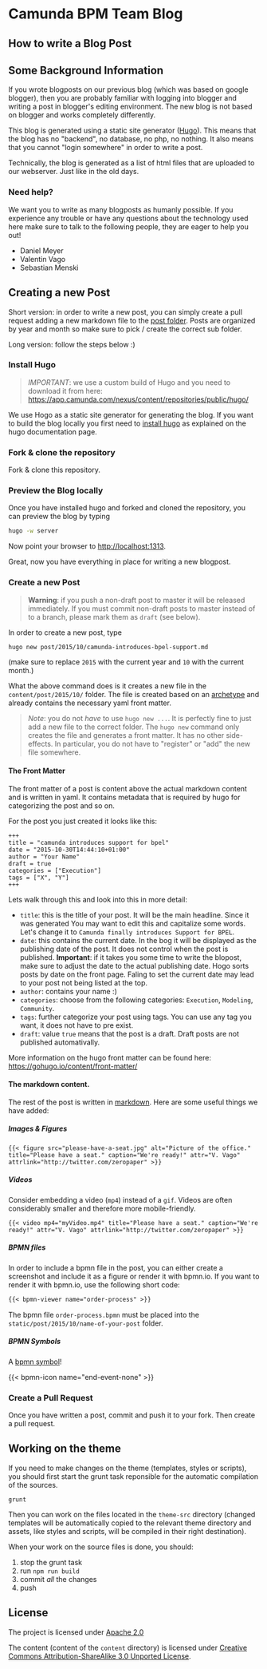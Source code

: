 # Camunda BPM Team Blog

## How to write a Blog Post

## Some Background Information

If you wrote blogposts on our previous blog (which was based on google blogger), then you are probably familiar with logging into blogger and writing a post in blogger's editing environment. The new blog is not based on blogger and works completely differently.

This blog is generated using a static site generator ([Hugo][hugo]). This means that the blog has no "backend", no database, no php, no nothing. It also means that you cannot "login somewhere" in order to write a post.

Technically, the blog is generated as a list of html files that are uploaded to our webserver. Just like in the old days.

### Need help?

We want you to write as many blogposts as humanly possible. If you experience any trouble or have any questions about the technology used here make sure to talk to the following people, they are eager to help you out!

* Daniel Meyer
* Valentin Vago
* Sebastian Menski

## Creating a new Post

Short version: in order to write a new post, you can simply create a pull request adding a new markdown file to the [post folder](https://github.com/camunda/blog.camunda.org/tree/master/content/post). Posts are organized by year and month so make sure to pick / create the correct sub folder.

Long version: follow the steps below :)

### Install Hugo

> *IMPORTANT*: we use a custom build of Hugo and you need to download it from here: https://app.camunda.com/nexus/content/repositories/public/hugo/

We use Hogo as a static site generator for generating the blog. If you want to build the blog locally you first need to [install hugo][hugo] as explained on the hugo documentation page.

### Fork & clone the repository

Fork & clone this repository.

### Preview the Blog locally

Once you have installed hugo and forked and cloned the repository, you can preview the blog by typing

```sh
hugo -w server
```

Now point your browser to [http://localhost:1313](http://localhost:1313).

Great, now you have everything in place for writing a new blogpost.

### Create a new Post

> **Warning**: if you push a non-draft post to master it will be released immediately. If you must commit non-draft posts to master instead of to a branch, please mark them as `draft` (see below).

In order to create a new post, type

```sh
hugo new post/2015/10/camunda-introduces-bpel-support.md
```

(make sure to replace `2015` with the current year and `10` with the current month.)

What the above command does is it creates a new file in the `content/post/2015/10/` folder.
The file is created based on an [archetype](https://raw.githubusercontent.com/camunda/blog.camunda.org/master/theme-src/archetypes/post.md?token=AAdyf9C1zE46gfuRAM8u1-UPSJ5gczOCks5WPK6BwA%3D%3D) and already contains the necessary yaml front matter.

> *Note*: you do not _have_ to use `hugo new ...`. It is perfectly fine to just add a new file to the correct folder. The `hugo new` command only creates the file and generates a front matter. It has no other side-effects. In particular, you do not have to "register" or "add" the new file somewhere.

#### The Front Matter

The front matter of a post is content above the actual markdown content and is written in yaml. It contains metadata that is required by hugo for categorizing the post and so on.

For the post you just created it looks like this:

```
+++
title = "camunda introduces support for bpel"
date = "2015-10-30T14:44:10+01:00"
author = "Your Name"
draft = true
categories = ["Execution"]
tags = ["X", "Y"]
+++

```

Lets walk through this and look into this in more detail:

* `title`: this is the title of your post. It will be the main headline. Since it was generated You may want to edit this and capitalize some words. Let's change it to `Camunda finally introduces Support for BPEL`.
* `date`: this contains the current date. In the bog it will be displayed as the publishing date of the post. It does not control when the post is published. **Important**: if it takes you some time to write the blopost, make sure to adjust the date to the actual publishing date. Hogo sorts posts by date on the front page. Faling to set the current date may lead to your post not being listed at the top.
* `author`: contains your name :)
* `categories`: choose from the following categories: `Execution`, `Modeling`, `Community`.
* `tags`: further categorize your post using tags. You can use any tag you want, it does not have to pre exist.
* `draft`: value `true` means that the post is a draft. Draft posts are not published automativally.

More information on the hugo front matter can be found here: https://gohugo.io/content/front-matter/

#### The markdown content.

The rest of the post is written in [markdown](https://help.github.com/articles/markdown-basics/). Here are some useful things we have added:

##### Images & Figures

```
{{< figure src="please-have-a-seat.jpg" alt="Picture of the office." title="Please have a seat." caption="We're ready!" attr="V. Vago" attrlink="http://twitter.com/zeropaper" >}}
```

##### Videos

Consider embedding a video (`mp4`) instead of a `gif`. Videos are often considerably smaller and therefore more mobile-friendly.

```
{{< video mp4="myVideo.mp4" title="Please have a seat." caption="We're ready!" attr="V. Vago" attrlink="http://twitter.com/zeropaper" >}}
```

##### BPMN files

In order to include a bpmn file in the post, you can either create a screenshot and include it as a figure or render it with bpmn.io. If you want to render it with bpmn.io, use the following short code:

```md
{{< bpmn-viewer name="order-process" >}}
```

The bpmn file `order-process.bpmn` must be placed into the `static/post/2015/10/name-of-your-post` folder.

##### BPMN Symbols

A [bpmn symbol](http://github.com/bpmn-io/bpmn-font)!

<div>{{< bpmn-icon name="end-event-none" >}}</div>

### Create a Pull Request

Once you have written a post, commit and push it to your fork.
Then create a pull request.


## Working on the theme

If you need to make changes on the theme (templates, styles or scripts), you should first start the
grunt task reponsible for the automatic compilation of the sources.

```
grunt
```

Then you can work on the files located in the `theme-src` directory (changed templates will be automatically copied to the relevant theme directory and assets, like styles and scripts, will be compiled in their right destination).

When your work on the source files is done, you should:

1. stop the grunt task
2. run `npm run build`
3. commit _all_ the changes
4. push


## License

The project is licensed under [Apache 2.0](./LICENSE)

The content (content of the `content` directory) is licensed under [Creative Commons Attribution-ShareAlike 3.0 Unported License](http://creativecommons.org/licenses/by-sa/3.0/).

[hugo]: http://gohugo.io
[nodejs]: http://nodejs.org
[grunt]: http://gruntjs.org
[less]: http://lesscss.org
